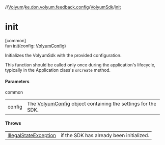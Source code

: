 //[Volyum](../../../index.md)/[ke.don.volyum.feedback.config](../index.md)/[VolyumSdk](index.md)/[init](init.md)

# init

[common]\
fun [init](init.md)(config: [VolyumConfig](../-volyum-config/index.md))

Initializes the VolyumSdk with the provided configuration.

This function should be called only once during the application's lifecycle, typically in the Application class's `onCreate` method.

#### Parameters

common

| | |
|---|---|
| config | The [VolyumConfig](../-volyum-config/index.md) object containing the settings for the SDK. |

#### Throws

| | |
|---|---|
| [IllegalStateException](https://kotlinlang.org/api/core/kotlin-stdlib/kotlin/-illegal-state-exception/index.html) | if the SDK has already been initialized. |